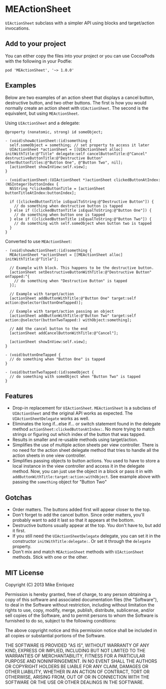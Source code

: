 # MEActionSheet

`UIActionSheet` subclass with a simpler API using blocks and target/action invocations.

## Add to your project

You can either copy the files into your project or you can use CocoaPods with the following in your Podfie:

    pod 'MEActionSheet', '~> 1.0.0'

## Examples

Below are two examples of an action sheet that displays a cancel button, destructive button, and two other buttons. The first is how you would normally create an action sheet with `UIActionSheet`. The second is the equivalent, but using `MEActionSheet`.

Using `UIActionSheet` and a delegate:

    @property (nonatomic, strong) id someObject;

    - (void)showActionSheet:(id)something {
      self.someObject = something; // set property to access it later
      UIActionSheet *actionSheet = [[UIActionSheet alloc] initWithTitle:@"Title" delegate:self cancelButtonTitle:@"Cancel" destructiveButtonTitle:@"Destructive Button" otherButtonTitles:@"Button One", @"Button Two", nil];
      [actionSheet showInView:self.view];
    }

    - (void)actionSheet:(UIActionSheet *)actionSheet clickedButtonAtIndex:(NSInteger)buttonIndex {
      NSString *clickedButtonTitle = [actionSheet buttonTitleAtIndex:buttonIndex];

      if ([clickedButtonTitle isEqualToString:@"Destructive Button"]) {
        // do something when destructive button is tapped
      } else if ([clickedButtonTitle isEqualToString:@"Button One"]) {
        // do something when button one is tapped
      } else if ([clickedButtonTitle isEqualToString:@"Button Two"]) {
        // do something with self.someObject when button two is tapped
      }
    }

Converted to use `MEActionSheet`:

    - (void)showActionSheet:(id)something {
      MEActionSheet *actionSheet = [[MEActionSheet alloc] initWithTitle:@"Title"];

      // Example with block. This happens to be the destructive button.
      [actionSheet setDestructiveButtonWithTitle:@"Destructive Button" onTapped:^{
        // do something when "Destructive Button" is tapped
      }];

      // Example with target/action
      [actionSheet addButtonWithTitle:@"Button One" target:self action:@selector(buttonOneTapped)];

      // Example with target/action passing an object
      [actionSheet addButtonWithTitle:@"Button Two" target:self action:@selector(buttonTwoTapped:) withObject:something];

      // Add the cancel button to the end
      [actionSheet addCancelButtonWithTitle:@"Cancel"];

      [actionSheet showInView:self.view];
    }

    - (void)buttonOneTapped {
      // do something when "Button One" is tapped
    }

    - (void)buttonTwoTapped:(id)someObject {
      // do something with someObject when "Button Two" is tapped
    }

## Features

* Drop-in replacement for `UIActionSheet`. `MEActionSheet` is a subclass of `UIActionSheet` and the original API works as expected. The `UIActionSheetDelegate` works as well.
* Eliminates the long if...else if... or switch statement found in the delegate method `actionSheet:clickedButtonAtIndex:`. No more trying to match strings or figuring out which index of the button that was tapped.
* Results in smaller and re-usable methods using target/action.
* Simplifies the use of multiple action sheets per view controller. There is no need for the action sheet delegate method that tries to handle all the action sheets in one view controller.
* Simplifies passing objects to button actions. You used to have to store a local instance in the view controller and access it in the delegate method. Now, you can just use the object in a block or pass it in with `addButtonWithTitle:target:action:withObject`. See example above with passing the `something` object for "Button Two"

## Gotchas

* Order matters. The buttons added first will appear closer to the top.
* Don't forget to add the cancel button. Since order matters, you'll probably want to add it last so that it appears at the bottom.
* Destructive buttons usually appear at the top. You don't have to, but add it first.
* If you still need the `UIActionSheetDelegate` delegate, you can set it in the constructor `initWithTitle:delegate:`. Or set it through the `delegate` property.
* Don't mix and match `MEActionSheet` methods with `UIActionSheet` methods. Stick with one or the other.

## MIT License

Copyright (C) 2013 Mike Enriquez

Permission is hereby granted, free of charge, to any person obtaining a copy of
this software and associated documentation files (the "Software"), to deal in
the Software without restriction, including without limitation the rights to
use, copy, modify, merge, publish, distribute, sublicense, and/or sell copies
of the Software, and to permit persons to whom the Software is furnished to do
so, subject to the following conditions:

The above copyright notice and this permission notice shall be included in all
copies or substantial portions of the Software.

THE SOFTWARE IS PROVIDED "AS IS", WITHOUT WARRANTY OF ANY KIND, EXPRESS OR
IMPLIED, INCLUDING BUT NOT LIMITED TO THE WARRANTIES OF MERCHANTABILITY,
FITNESS FOR A PARTICULAR PURPOSE AND NONINFRINGEMENT. IN NO EVENT SHALL THE
AUTHORS OR COPYRIGHT HOLDERS BE LIABLE FOR ANY CLAIM, DAMAGES OR OTHER
LIABILITY, WHETHER IN AN ACTION OF CONTRACT, TORT OR OTHERWISE, ARISING FROM,
OUT OF OR IN CONNECTION WITH THE SOFTWARE OR THE USE OR OTHER DEALINGS IN THE
SOFTWARE.
